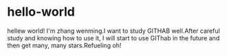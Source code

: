 # hello-world
hellew world!
I'm zhang wenming.I want to study GITHAB well.After careful study and knowing how to use it, I will start to use GIThab in the future and then get many, many stars.Refueling oh!
